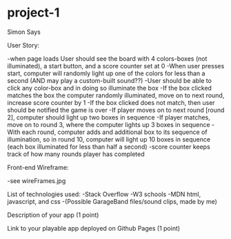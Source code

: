 # project-1
Simon Says


User Story: 

-when page loads User should see the board with 4 colors-boxes (not illuminated), a start button, and a score counter set at 0
-When user presses start, computer will randomly light up one of the colors for less than a second (AND may play a custom-built sound??)
-User should be able to click any color-box and in doing so illuminate the box
-If the box clicked matches the box the computer randomly illuminated, move on to next round, increase score counter by 1
-If the box clicked does not match, then user should be notified the game is over
-If player moves on to next round [round 2], computer should light up two boxes in sequence
-If player matches, move on to round 3, where the computer lights up 3 boxes in sequence
-With each round, computer adds and additional box to its sequence of illumination, so in round 10, computer will light up 10 boxes in sequence (each box illuminated for less than half a second)
-score counter keeps track of how many rounds player has completed

Front-end Wireframe: 

-see wireFrames.jpg 

List of technologies used:
-Stack Overflow
-W3 schools
-MDN html, javascript, and css
-(Possible GarageBand files/sound clips, made by me)

 
Description of your app (1 point)


Link to your playable app deployed on Github Pages (1 point)